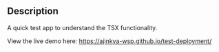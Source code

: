 ## Description
A quick test app to understand the TSX functionality.

View the live demo here: https://ajinkya-wsp.github.io/test-deployment/
